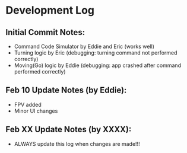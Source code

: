 # Development Log

## Initial Commit Notes:
- Command Code Simulator by Eddie and Eric (works well)
- Turning logic by Eric (debugging: turning command not performed correctly)
- Moving(Go) logic by Eddie (debugging: app crashed after command performed correctly) 

## Feb 10 Update Notes (by Eddie):
- FPV added
- Minor UI changes

## Feb XX Update Notes (by XXXX):
- ALWAYS update this log when changes are made!!!
